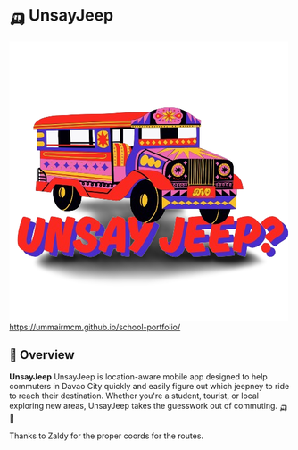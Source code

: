 # 🛺 UnsayJeep

![UnsayJeep Logo](https://github.com/ummairmcm/UnsayJeep/blob/7511b1d150e58db25a64c735788e7646d7f4a511/UnsayJeepLogo.png)
https://ummairmcm.github.io/school-portfolio/

## 📍 Overview

**UnsayJeep** UnsayJeep is location-aware mobile app designed to help commuters in Davao City quickly and easily figure out which jeepney to ride to reach their destination. Whether you're a student, tourist, or local exploring new areas, UnsayJeep takes the guesswork out of commuting. 🛺📍



Thanks to Zaldy for the proper coords for the routes.
